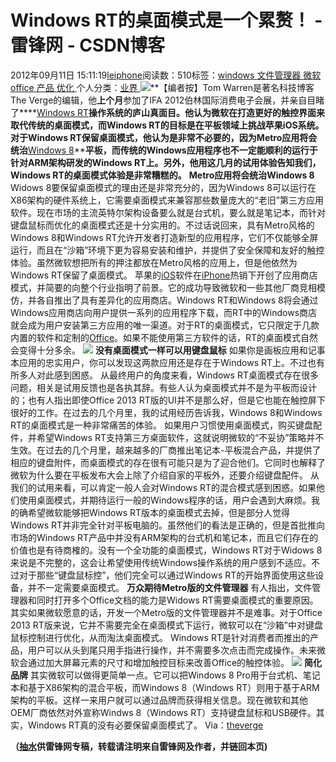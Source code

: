 
# Windows RT的桌面模式是一个累赘！ - 雷锋网 - CSDN博客


2012年09月11日 15:11:19[leiphone](https://me.csdn.net/leiphone)阅读数：510标签：[windows																](https://so.csdn.net/so/search/s.do?q=windows&t=blog)[文件管理器																](https://so.csdn.net/so/search/s.do?q=文件管理器&t=blog)[微软																](https://so.csdn.net/so/search/s.do?q=微软&t=blog)[office																](https://so.csdn.net/so/search/s.do?q=office&t=blog)[产品																](https://so.csdn.net/so/search/s.do?q=产品&t=blog)[优化																](https://so.csdn.net/so/search/s.do?q=优化&t=blog)[
							](https://so.csdn.net/so/search/s.do?q=产品&t=blog)[
																					](https://so.csdn.net/so/search/s.do?q=office&t=blog)个人分类：[业界																](https://blog.csdn.net/leiphone/article/category/873390)
[
																								](https://so.csdn.net/so/search/s.do?q=office&t=blog)
[
				](https://so.csdn.net/so/search/s.do?q=微软&t=blog)
[
			](https://so.csdn.net/so/search/s.do?q=微软&t=blog)
[
		](https://so.csdn.net/so/search/s.do?q=文件管理器&t=blog)
[
	](https://so.csdn.net/so/search/s.do?q=windows&t=blog)
![](http://www.leiphone.com/wp-content/uploads/2012/09/55555.png)**【编者按】Tom Warren是著名科技博客The Verge的编辑，他****上个月****参加了IFA 2012伯林国际消费电子会展，并亲自目睹了****[Windows
 RT](http://www.leiphone.com/tag/windows-rt)****操作系统的庐山真面目。他认为微软在打造更好的触控界面来取代传统的桌面模式，而Windows RT的目标是在平板领域上挑战苹果iOS系统。对于Windows RT保留桌面模式，他认为是非常不必要的，因为Metro应用将会统治****[Windows
 8](http://www.leiphone.com/tag/windows-8)****平板，而传统的Windows应用程序也不一定能顺利的运行于针对ARM架构研发的Windows RT上。另外，他用这几月的试用体验告知我们，Windows RT的桌面模式体验是非常糟糕的。**
**Metro应用将会统治Windows 8**
Widows 8要保留桌面模式的理由还是非常充分的，因为Windows 8可以运行在X86架构的硬件系统上，它需要桌面模式来兼容那些数量庞大的“老旧”第三方应用软件。现在市场的主流英特尔架构设备要么就是台式机，要么就是笔记本，而针对键盘鼠标而优化的桌面模式还是十分实用的。不过话说回来，具有Metro风格的Windows 8和Windows RT允许开发者打造新型的应用程序，它们不仅能够全屏运行，而且在“沙箱”环境下更为容易安装和维护，并提供了安全保障和友好的触控体验。虽然微软想把所有的押注都放在Metro风格的应用上，但是他依然为Windows
 RT保留了桌面模式。
苹果的[iOS](http://www.leiphone.com/tag/ios)软件在[iPhone](http://www.leiphone.com/tag/iphone)热销下开创了应用商店模式，并简要的向整个行业指明了前景。它的成功导致微软和一些其他厂商竞相模仿，并各自推出了具有差异化的应用商店。Windows
 RT和Windows 8将会通过Windows应用商店向用户提供一系列的应用程序下载，而RT中的Windows商店就会成为用户安装第三方应用的唯一渠道。对于RT的桌面模式，它只限定于几款内置的软件和定制的[Office](http://www.leiphone.com/tag/office)。如果不能使用第三方软件的话，RT的桌面模式自然会变得十分多余。
![](http://www.leiphone.com/wp-content/uploads/2012/09/1111111111.jpg)
**没有桌面模式一样可以用键盘鼠标**
如果你是画板应用和记事本应用的忠实用户，你可以发现这两款应用还是存在于Windows RT上。不过也有所多人对此感到困惑。
从最终用户的角度来看，Windows RT桌面模式存在很多问题，相关是试用反馈也是各执其辞。有些人认为桌面模式并不是为平板而设计的；也有人指出即使Office 2013 RT版的UI并不是那么好，但是它也能在触控屏下很好的工作。在过去的几个月里，我的试用经历告诉我，Windows 8和Windows RT的桌面模式是一种非常痛苦的体验。
如果用户习惯使用桌面模式，购买键盘配件，并希望Windows RT支持第三方桌面软件，这就说明微软的“不妥协”策略并不生效。在过去的几个月里，越来越多的厂商推出笔记本-平板混合产品，并提供了相应的键盘附件，而桌面模式的存在很有可能只是为了迎合他们。它同时也解释了微软为什么要在平板发布大会上除了介绍自家的平板外，还要介绍键盘配件。
从我们的试用来看，可以肯定一般人会对Windows RT的混合模式感到困惑。如果他们使用桌面模式，并期待运行一般的Windows程序的话，用户会遇到大麻烦。我的确希望微软能够把Windows RT版本的桌面模式去掉，但是部分人觉得Windows RT并非完全针对平板电脑的。虽然他们的看法是正确的，但是首批推向市场的Windows RT产品中并没有ARM架构的台式机和笔记本，而且它们存在的价值也是有待商榷的。没有一个全功能的桌面模式，Windows RT对于Widows 8来说是不完整的，这会让希望使用传统Windows操作系统的用户感到不适应。不过对于那些“键盘鼠标控”，他们完全可以通过Windows
 RT的开始界面使用这些设备，并不一定需要桌面模式。
**万众期待Metro版的文件管理器**
有人指出，文件管理器和同时打开多个Office文档的能力是Widows RT需要桌面模式的重要原因。其实如果微软愿意的话，开发一个Metro版的文件管理器并不是难事。对于Office 2013 RT版来说，它并不需要完全在桌面模式下运行，微软可以在“沙箱”中对键盘鼠标控制进行优化，从而淘汰桌面模式。
Windows RT是针对消费者而推出的产品，用户可以从头到尾只用手指进行操作，并不需要多次点击而完成操作。未来微软会通过加大屏幕元素的尺寸和增加触控目标来改善Office的触控体验。
![](http://www.leiphone.com/wp-content/uploads/2012/09/22222222.jpg)
**简化品牌**
其实微软可以做得更简单一点。它可以把Windows 8 Pro用于台式机、笔记本和基于X86架构的混合平板，而Windows 8（Windows RT）则用于基于ARM架构的平板。这样一来用户就可以通过品牌而获得相关信息。现在微软和其他OEM厂商依然对外宣称Windws 8（Windows RT）支持键盘鼠标和USB硬件。其实，Windows RT真的没有必要保留桌面模式了。
Via：[theverge](http://www.theverge.com/2012/9/10/3296443/windows-rt-arm-tablets-no-desktop-mode)

**（****[抽水](http://www.leiphone.com/author/ce6093)****供****雷锋网****专稿，转载请注明来自雷锋网及作者，并链回本页)**

